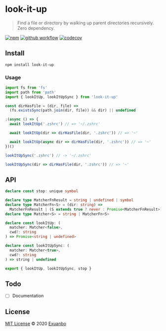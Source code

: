# look-it-up

> Find a file or directory by walking up parent directories recursively. Zero dependency.

[![npm](https://img.shields.io/npm/v/look-it-up?style=flat-square)](https://www.npmjs.com/package/look-it-up)
[![github workflow](https://img.shields.io/github/workflow/status/exuanbo/look-it-up/Node.js%20CI/main?style=flat-square)](https://github.com/exuanbo/look-it-up/actions?query=workflow%3A%22Node.js+CI%22)
[![codecov](https://img.shields.io/codecov/c/gh/exuanbo/look-it-up?style=flat-square&token=speJkwSMKd)](https://codecov.io/gh/exuanbo/look-it-up)

## Install

```sh
npm install look-it-up
```

### Usage

```js
import fs from 'fs'
import path from 'path'
import { lookItUp, lookItUpSync } from 'look-it-up'

const dirHasFile = (dir, file) =>
  (fs.existsSync(path.join(dir, file)) && dir) || undefined

;(async () => {
  await lookItUp('.zshrc') // => '~/.zshrc'

  await lookItUp(dir => dirHasFile(dir, '.zshrc')) // => '~'

  await lookItUp(async dir => dirHasFile(dir, '.zshrc')) // => '~'
})()

lookItUpSync('.zshrc') // -> '~/.zshrc'

lookItUpSync(dir => dirHasFile(dir, '.zshrc')) // => '~'
```

## API

```ts
declare const stop: unique symbol

declare type MatcherFnResult = string | undefined | symbol
declare type MatcherFn<S> = (dir: string) =>
  MatcherFnResult | (S extends true ? never : Promise<MatcherFnResult>)
declare type Matcher<S> = string | MatcherFn<S>

declare const lookItUp: (
  matcher: Matcher<false>,
  cwd?: string
) => Promise<string | undefined>

declare const lookItUpSync: (
  matcher: Matcher<true>,
  cwd?: string
) => string | undefined

export { lookItUp, lookItUpSync, stop }
```

## Todo

- [ ] Documentation

## License

[MIT License](https://github.com/exuanbo/look-it-up/blob/main/LICENSE) © 2020 [Exuanbo](https://github.com/exuanbo)
